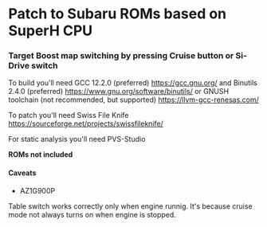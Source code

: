 # Patch to Subaru ROMs based on SuperH CPU

### Target Boost map switching by pressing Cruise button or Si-Drive switch

To build you'll need GCC 12.2.0 (preferred) https://gcc.gnu.org/ and Binutils 2.4.0 (preferred) https://www.gnu.org/software/binutils/ or GNUSH toolchain (not recommended, but supported) https://llvm-gcc-renesas.com/

To patch you'll need Swiss File Knife https://sourceforge.net/projects/swissfileknife/

For static analysis you'll need PVS-Studio

**ROMs not included**

#### Caveats

- AZ1G900P

 Table switch works correctly only when engine runnig. It's because
 cruise mode not always turns on when engine is stopped.
